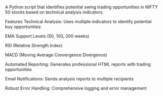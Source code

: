 A Python script that identifies potential swing trading opportunities in NIFTY 50 stocks based on technical analysis indicators.

Features
Technical Analysis: Uses multiple indicators to identify potential buy opportunities:

EMA Support Levels (50, 100, 200 weeks)

RSI (Relative Strength Index)

MACD (Moving Average Convergence Divergence)

Automated Reporting: Generates professional HTML reports with trading opportunities

Email Notifications: Sends analysis reports to multiple recipients

Robust Error Handling: Comprehensive logging and error management
